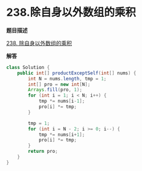 # 238.除自身以外数组的乘积

**题目描述**

[238. 除自身以外数组的乘积](https://leetcode-cn.com/problems/product-of-array-except-self/)

**解答**



```java
class Solution {
    public int[] productExceptSelf(int[] nums) {
        int N = nums.length, tmp = 1;
        int[] pro = new int[N];
        Arrays.fill(pro, 1);
        for (int i = 1; i < N; i++) {
            tmp *= nums[i-1];
            pro[i] *= tmp;
        }

        tmp = 1;
        for (int i = N - 2; i >= 0; i--) {
            tmp *= nums[i+1];
            pro[i] *= tmp;
        }
        return pro;
    }
}
```